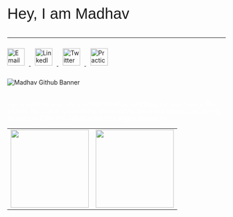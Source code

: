 <!-- # Hey, I am Madhav -->
<link rel="preconnect" href="https://fonts.gstatic.com">
<link href="https://fonts.googleapis.com/css2?family=Poppins:wght@400;500;600;700&display=swap" rel="stylesheet">
<p style="font-size:2.5em;font-family: 'Poppins', sans-serif;" >Hey, I am Madhav</p>
<hr style="border-color:white;" />
<a target="_blank" href="mailto:gMadhav32595@gmail.com" target="_blank">
<img style="padding:10px 10px 10px 0px;" height="40em" alt="Email" src="https://raw.githubusercontent.com/Madhav15022001/Madhav15022001/master/Email.png" />
</a>
<a target="_blank" href="https://www.linkedin.com/in/Madhav3508/" target="_blank">
<img style="padding:10px;" height="40em" alt="LinkedIn" src="https://raw.githubusercontent.com/Madhav15022001/Madhav15022001/master/Linkedin.png" />
</a>
<a target="_blank" href="https://twitter.com/_Madhav2001_" target="_blank">
<img style="padding:10px;" height="40em" alt="Twitter" src="https://raw.githubusercontent.com/Madhav15022001/Madhav15022001/master/Twitter.png" />
</a>
<a target="_blank" href="https://dev.to/Madhav3508" target="_blank">
<img style="padding:10px;" height="40em" alt="Practical Dev" src="https://raw.githubusercontent.com/Madhav15022001/Madhav15022001/master/Dev.png" />
</a>
<div style="padding: 20px 0px;"><img src="https://raw.githubusercontent.com/Madhav15022001/Madhav15022001/master/bg.png" alt="Madhav Github Banner"></div>
<p style="color:white;font-weight:500;font-family: 'Poppins', sans-serif;">
   I am a beginner level iOS and Web Developer and Designer and i have still to explore. So, exploring something new related to these technologies and gaining as much as i can. For Collaboration on a project contact me.
</p>
<table width="100%">
  <tr>
    <td>
<img height="180em" src="https://github-readme-stats.vercel.app/api?username=Madhav15022001&show_icons=true&hide_border=true" /> </td>
 <td> <img height="180em" src="https://github-readme-stats.vercel.app/api/top-langs/?username=Madhav15022001&show_icons=true&hide_border=true&layout=compact&langs_count=8"/> </td>
  </tr>
 <table>
  
